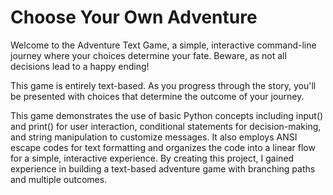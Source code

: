 # Choose Your Own Adventure

Welcome to the Adventure Text Game, a simple, interactive command-line journey where your choices determine your fate. Beware, as not all decisions lead to a happy ending!

This game is entirely text-based. As you progress through the story, you'll be presented with choices that determine the outcome of your journey. 

This game demonstrates the use of basic Python concepts including input() and print() for user interaction, conditional statements for decision-making, and string manipulation to customize messages. It also employs ANSI escape codes for text formatting and organizes the code into a linear flow for a simple, interactive experience. By creating this project, I gained experience in building a text-based adventure game with branching paths and multiple outcomes.
